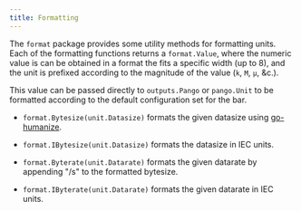 ```yaml
---
title: Formatting
---
```


The `format` package provides some utility methods for formatting units. Each of
the formatting functions returns a `format.Value`, where the numeric value is
can be obtained in a format the fits a specific width (up to 8), and the unit is
prefixed according to the magnitude of the value (`k`, `M`, `µ`, &c.).

This value can be passed directly to `outputs.Pango` or `pango.Unit` to be
formatted according to the default configuration set for the bar.

- `format.Bytesize(unit.Datasize)` formats the given datasize using [go-humanize](https://godoc.org/github.com/dustin/go-humanize).
- `format.IBytesize(unit.Datasize)` formats the datasize in IEC units.

- `format.Byterate(unit.Datarate)` formats the given datarate by appending "/s" to the formatted bytesize.
- `format.IByterate(unit.Datarate)` formats the given datarate in IEC units.
